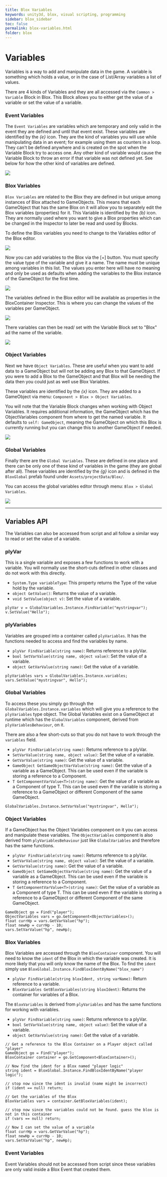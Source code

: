 ```yaml
---
title: Blox Variables
keywords: unity3d, blox, visual scripting, programming
sidebar: blox_sidebar
toc: false
permalink: blox-variables.html
folder: blox
---
```


Variables
=========

Variables is a way to add and manipulate data in the game. A variable is something which holds a value, or in the case of List/Array variables a list of values.

There are 4 kinds of Variables and they are all accessed via the `Common > Variable` Block in Blox. This Block allows you to either get the value of a variable or set the value of a variable.

### Event Variables

The `Event Variables` are variables which are temporary and only valid in the event they are defined and until that event exist. These variables are identified by the _{e}_ icon. They are the kind of variables you will use while manipulating data in an event; for example using them as counters in a loop. They can't be defined anywhere and is created on the spot when the Variable Block try to access one. Any other kind of variable would cause the Variable Block to throw an error if that variable was not defined yet. See below for how the other kind of variables are defined.

![](img/blox/02.png)

### Blox Variables

`Blox Variables` are related to the Blox they are defined in but unique among instances of Blox attached to GameObjects. This means that each GameObject that has the same Blox on it will allow you to separately edit the Blox variables (properties) for it. This Variable is identified by the _{b}_ icon. They are normally used where you want to give a Blox properties which can be changed in the Inspector to later be read and used by Blocks. 

To define the Blox variables you need to change to the Variables editor of the Blox editor.

![](img/blox/03.png)

Now you can add variables to the Blox via the [+] button. You must specify the value type of the variable and give it a name. The name must be unique among variables in this list. The values you enter here will have no meaning and only be used as defaults when adding the variables to the Blox instance of the GameObject for the first time.

![](img/blox/04.png)

The variables defined in the Blox editor will be available as properties in the BloxContainer Inspector. This is where you can change the values of the variables per GameObject.

![](img/blox/05.png)

There variables can then be read/ set with the Variable Block set to "Blox" ad the name of the variable.

![](img/blox/06.png)

### Object Variables

Next we have `Object Variables`. These are useful when you want to add data to a GameObject but will not be adding any Blox to that GameObject. If you were to add a Blox to the GameObject and that Blox will be needing the data then you could just as well use Blox Variables. 

These variables are identified by the _{x}_ icon. They are added to a GameObject via menu: `Component > Blox > Object Variables`. 

You will note that the Variable Block changes when working with Object Variables. It requires additional information, the GameObject which has the ObjectVariables component from where to get the named variable. It defaults to `self: GameObject`, meaning the GameObject on which this Blox is currently running but you can change this to another GameObject if needed.

![](img/blox/07.png)

### Global Variables

Finally there are the `Global Variables`. These are defined in one place and there can be only one of these kind of variables in the game (they are global after all). These variables are identified by the _{g}_ icon and is defined in the `BloxGlobal` prefab found under `Assets/projectData/Blox/`.

You can access the global variables editor through menu: `Blox > Global Variables`.

![](img/blox/08.png)

------------------------------------------------

Variables API
-------------

The Variables can also be accessed from script and all follow a similar way to read or set the value of a variable.

### plyVar

This is a single variable and exposes a few functions to work with a variable. You will normally use the short-cuts defined in other classes and do not work with this directly.

- `System.Type variableType`: This property returns the Type of the value hold by the variable.
- `object GetValue()`: Returns the value of a variable.
- `void SetValue(object v)`: Set the value of a variable.

```
plyVar v = GlobalVariables.Instance.FindVariable("mystringvar");
v.SetValue("Hello");
```

### plyVariables

Variables are grouped into a container called `plyVariables`. It has the functions needed to access and find the variables by name.

- `plyVar FindVariable(string name)`: Returns reference to a plyVar.
- `bool SetVarValue(string name, object value)`: Set the value of a variable.
- `object GetVarValue(string name)`: Get the value of a variable.

```
plyVariables vars = GlobalVariables.Instance.variables;
vars.SetValue("mystringvar", Hello");
```

### Global Variables

To access these you simply go through the `GlobalVariables.Instance.variables` which will give you a reference to the `plyVariables` type object. The Global Variables exist on a GameObject at runtime which has the `GlobalVariables` component, derived from `plyVariablesBehaviour`, on it.

There are also a few short-cuts so that you do not have to work through the `variables` field.

- `plyVar FindVariable(string name)`: Returns reference to a plyVar.
- `SetVarValue(string name, object value)`: Set the value of a variable.
- `GetVarValue(string name)`: Get the value of a variable.
- `GameObject GetGameObjectVarValue(string name)`: Get the value of a variable as a GameObject. This can be used even if the variable is storing a reference to a Component.
- `T GetComponentVarValue<T>(string name)`: Get the value of a variable as a Component of type T. This can be used even if the variable is storing a reference to a GameObject or different Component of the same GameObject.

```
GlobalVariables.Instance.SetVarValue("mystringvar", Hello");
```

### Object Variables

If a GameObject has the Object Variables component on it you can access and manipulate these variables. The `ObjectVariables` component is also derived from `plyVariablesBehaviour` just like `GlobalVariables` and therefore has the same functions.

- `plyVar FindVariable(string name)`: Returns reference to a plyVar.
- `SetVarValue(string name, object value)`: Set the value of a variable.
- `GetVarValue(string name)`: Get the value of a variable.
- `GameObject GetGameObjectVarValue(string name)`: Get the value of a variable as a GameObject. This can be used even if the variable is storing a reference to a Component.
- `T GetComponentVarValue<T>(string name)`: Get the value of a variable as a Component of type T. This can be used even if the variable is storing a reference to a GameObject or different Component of the same GameObject.

```
GameObject go = Find("player");
ObjectVariables vars = go.GetComponent<ObjectVariables>();
float currHp = vars.GetVarValue("hp");
float newHp = currHp - 10;
vars.SetVarValue("hp", newHp);
```

### Blox Variables

Blox Variables are accessed through the `BloxContainer` component. You will need to know the `ident` of the Blox in which the variable was created. It is more likely that you will only know the name of the Blox. To find the `ident` simply use `BloxGlobal.Instance.FindBloxIdentByName("blox_name")`

- `plyVar FindVariable(string bloxIdent, string varName)`: Return reference to a variable.
- `BloxVariables GetBloxVariables(string bloxIdent)`: Returns the container for variables of a Blox.

The `BloxVariables` is derived from `plyVariables` and has the same functions for working with variables.

- `plyVar FindVariable(string name)`: Returns reference to a plyVar.
- `bool SetVarValue(string name, object value)`: Set the value of a variable.
- `object GetVarValue(string name)`: Get the value of a variable.

```
// Get a reference to the Blox Container on a Player object called "player"
GameObject go = Find("player");
BloxContainer container = go.GetComponent<BloxContainer>();

// Now find the ident for a Blox named "player logic"
string ident = BloxGlobal.Instance.FindBloxIdentByName("player logic");

// stop now since the ident is invalid (name might be incorrect)
if (ident == null) return;

// Get the variables of the Blox
BloxVariables vars = container.GetBloxVariables(ident);

// stop now since the variables could not be found. guess the blox is not in this container
if (vars == null) return;

// Now I can set the value of a variable
float currHp = vars.GetVarValue("hp");
float newHp = currHp - 10;
vars.SetVarValue("hp", newHp);

```

### Event Variables

Event Variables should not be accessed from script since these variables are only valid inside a Blox Event that created them.